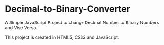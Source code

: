 # Decimal-to-Binary-Converter
A Simple JavaScript Project to change Decimal Number to Binary Numbers and Vise Versa.

This project is created in HTML5, CSS3 and JavaScript.
